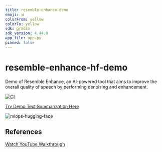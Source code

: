 ```yaml
---
title: resemble-enhance-demo
emoji: 📊
colorFrom: yellow
colorTo: yellow
sdk: gradio
sdk_version: 4.44.0
app_file: app.py
pinned: false
---
```



# resemble-enhance-hf-demo
Demo of Resemble Enhance, an AI-powered tool that aims to improve the overall quality of speech by performing denoising and enhancement.

[![CI](https://github.com/ANYANTUDRE/resemble-enhance-hf-demo/actions/workflows/main.yml/badge.svg)](https://github.com/ANYANTUDRE/resemble-enhance-hf-demo/actions/workflows/main.yml)


[Try Demo Text Summarization Here](https://huggingface.co/spaces/noahgift/demo)

![mlops-hugging-face](https://user-images.githubusercontent.com/58792/170845235-7f00d61c-ea36-4d28-82d0-3a9b8c0f1769.png)


## References

[Watch YouTube Walkthrough](https://youtu.be/VYSGjUa5sc4)
